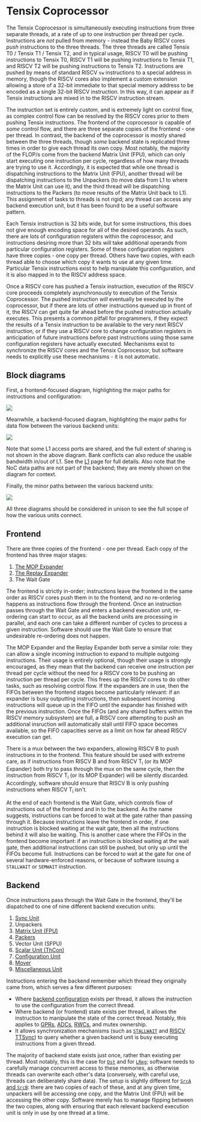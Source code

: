 # Tensix Coprocessor

The Tensix Coprocessor is simultaneously executing instructions from three separate threads, at a rate of up to one instruction per thread per cycle. Instructions are _not_ pulled from memory - instead the Baby RISCV cores _push_ instructions to the three threads. The three threads are called Tensix T0 / Tensix T1 / Tensix T2, and in typical usage, RISCV T0 will be pushing instructions to Tensix T0, RISCV T1 will be pushing instructions to Tensix T1, and RISCV T2 will be pushing instructions to Tensix T2. Instructions are pushed by means of standard RISCV `sw` instructions to a special address in memory, though the RISCV cores also implement a custom extension allowing a store of a 32-bit immediate to that special memory address to be encoded as a single 32-bit RISCV instruction. In this way, it can appear as if Tensix instructions are mixed in to the RISCV instruction stream.

The instruction set is entirely custom, and is extremely light on control flow, as complex control flow can be resolved by the RISCV cores prior to them pushing Tensix instructions. The frontend of the coprocessor is capable of _some_ control flow, and there are three separate copies of the frontend - one per thread. In contrast, the backend of the coprocessor is mostly shared between the three threads, though _some_ backend state is replicated three times in order to give each thread its own copy. Most notably, the majority of the FLOP/s come from the backend Matrix Unit (FPU), which can only start executing one instruction per cycle, regardless of how many threads are trying to use it. Accordingly, it is expected that while one thread is dispatching instructions to the Matrix Unit (FPU), another thread will be dispatching instructions to the Unpackers (to move data from L1 to where the Matrix Unit can use it), and the third thread will be dispatching instructions to the Packers (to move results of the Matrix Unit back to L1). This assignment of tasks to threads is not rigid; any thread can access any backend execution unit, but it has been found to be a useful software pattern.

Each Tensix instruction is 32 bits wide, but for some instructions, this does not give enough encoding space for all of the desired operands. As such, there are lots of configuration registers within the coprocessor, and instructions desiring more than 32 bits will take additional operands from particular configuration registers. Some of these configuration registers have three copies - one copy per thread. Others have two copies, with each thread able to choose which copy it wants to use at any given time. Particular Tensix instructions exist to help manipulate this configuration, and it is also mapped in to the RISCV address space.

Once a RISCV core has pushed a Tensix instruction, execution of the RISCV core proceeds completely asynchronously to execution of the Tensix Coprocessor. The pushed instruction _will_ eventually be executed by the coprocessor, but if there are lots of other instructions queued up in front of it, the RISCV can get quite far ahead before the pushed instruction actually executes. This presents a common pitfall for programmers, if they expect the results of a Tensix instruction to be available to the very next RISCV instruction, or if they use a RISCV core to change configuration registers in anticipation of future instructions before past instructions using those same configuration registers have actually executed. Mechanisms exist to synchronize the RISCV cores and the Tensix Coprocessor, but software needs to explicitly use these mechanisms - it is not automatic.

## Block diagrams

First, a frontend-focused diagram, highlighting the major paths for instructions and configuration:

![](../../../Diagrams/Out/TensixFrontend.svg)

Meanwhile, a backend-focused diagram, highlighting the major paths for data flow between the various backend units:

![](../../../Diagrams/Out/TensixBackend.svg)

Note that some L1 access ports are shared, and the full extent of sharing is not shown in the above diagram. Bank conflicts can also reduce the usable bandwidth in/out of L1. See the [L1](../L1.md) page for full details. Also note that the NoC data paths are not part of the backend; they are merely shown on the diagram for context.

Finally, the minor paths between the various backend units:

![](../../../Diagrams/Out/TensixBackendMisc.svg)

All three diagrams should be considered in unison to see the full scope of how the various units connect.

## Frontend

There are three copies of the frontend - one per thread. Each copy of the frontend has three major stages:
1. [The MOP Expander](MOPExpander.md)
2. [The Replay Expander](REPLAY.md)
3. The Wait Gate

The frontend is strictly in-order; instructions leave the frontend in the same order as RISCV cores push them in to the frontend, and no re-ordering happens as instructions flow through the frontend. Once an instruction passes through the Wait Gate and enters a backend execution unit, re-ordering can start to occur, as all the backend units are processing in parallel, and each one can take a different number of cycles to process a given instruction. Software should use the Wait Gate to ensure that undesirable re-ordering does not happen.

The MOP Expander and the Replay Expander both serve a similar role: they can allow a single incoming instruction to expand to multiple outgoing instructions. Their usage is entirely optional, though their usage is strongly encouraged, as they mean that the backend can receive one instruction per thread per cycle without the need for a RISCV core to be pushing an instruction per thread per cycle. This frees up the RISCV cores to do other tasks, such as resolving control flow. If the expanders are in use, then the FIFOs between the frontend stages become particularly relevant: if an expander is busy outputting instructions, then subsequent incoming instructions will queue up in the FIFO until the expander has finished with the previous instruction. Once the FIFOs (and any shared buffers within the RISCV memory subsystem) are full, a RISCV core attempting to push an additional insruction will automatically stall until FIFO space becomes available, so the FIFO capacities serve as a limit on how far ahead RISCV execution can get.

There is a mux between the two expanders, allowing RISCV B to push instructions in to the frontend. This feature should be used with extreme care, as if instructions from RISCV B and from RISCV T<sub>i</sub> (or its MOP Expander) both try to pass through the mux on the same cycle, then the instruction from RISCV T<sub>i</sub> (or its MOP Expander) will be silently discarded. Accordingly, software should ensure that RISCV B is only pushing instructions when RISCV T<sub>i</sub> isn't.

At the end of each frontend is the Wait Gate, which controls flow of instructions out of the frontend and in to the backend. As the name suggests, instructions can be forced to wait at the gate rather than passing through it. Because instructions leave the frontend in order, if one instruction is blocked waiting at the wait gate, then all the instructions behind it will also be waiting. This is another case where the FIFOs in the frontend become important: if an instruction is blocked waiting at the wait gate, then additional instructions can still be pushed, but only up until the FIFOs become full. Instructions can be forced to wait at the gate for one of several hardware-enforced reasons, or because of software issuing a `STALLWAIT` or `SEMWAIT` instruction.

## Backend

Once instructions pass through the Wait Gate in the frontend, they'll be dispatched to one of nine different backend execution units:
1. [Sync Unit](SyncUnit.md)
2. Unpackers
3. [Matrix Unit (FPU)](MatrixUnit.md)
4. [Packers](Packers/README.md)
5. Vector Unit (SFPU)
6. [Scalar Unit (ThCon)](ScalarUnit.md)
7. [Configuration Unit](ConfigurationUnit.md)
8. [Mover](XMOV.md)
9. [Miscellaneous Unit](MiscellaneousUnit.md)

Instructions entering the backend remember which thread they originally came from, which serves a few different purposes:
* Where [backend configuration](BackendConfiguration.md) exists per thread, it allows the instruction to use the configuration from the correct thread.
* Where backend (or frontend) state exists per thread, it allows the instruction to manipulate the state of the correct thread. Notably, this applies to [GPRs](ScalarUnit.md#gprs), [ADCs](ADCs.md), [RWCs](RWCs.md), and mutex ownership.
* It allows synchronization mechanisms (such as [`STALLWAIT`](STALLWAIT.md) and [RISCV TTSync](../BabyRISCV/TTSync.md)) to query whether a given backend unit is busy executing instructions from a given thread.

The majority of backend state exists just once, rather than existing per thread. Most notably, this is the case for [`Dst`](Dst.md) and for [`LReg`](LReg.md); software needs to carefully manage concurrent access to these memories, as otherwise threads can overwrite each other's data (conversely, with careful use, threads can deliberately share data). The setup is slightly different for [`SrcA` and `SrcB`](SrcASrcB.md): there are two copies of each of these, and at any given time, unpackers will be accessing one copy, and the Matrix Unit (FPU) will be accessing the other copy. Software merely has to manage flipping between the two copies, along with ensuring that each relevant backend execution unit is only in use by one thread at a time.

